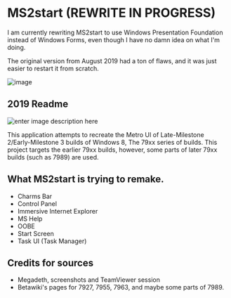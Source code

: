 # MS2start (REWRITE IN PROGRESS)

I am currently rewriting MS2start to use Windows Presentation Foundation instead of Windows Forms, even though I have no damn idea on what I'm doing.

The original version from August 2019 had a ton of flaws, and it was just easier to restart it from scratch.

![image](https://user-images.githubusercontent.com/45898787/131753534-a24c9eaf-9da3-4605-8f9e-0e3e10cfc952.png)

## 2019 Readme

![enter image description here](https://raw.githubusercontent.com/betalike/MS2start/master/MS2start/readme.png)

This application attempts to recreate the Metro UI of Late-Milestone 2/Early-Milestone 3 builds of Windows 8, The 79xx series of builds. This project targets the earlier 79xx builds, however, some parts of later 79xx builds (such as 7989) are used.

## What MS2start is trying to remake.

+ Charms Bar
+ Control Panel
+ Immersive Internet Explorer
+ MS Help
+ OOBE
+ Start Screen
+ Task UI (Task Manager)

## Credits for sources
+ Megadeth, screenshots and TeamViewer session
+ Betawiki's pages for 7927, 7955, 7963, and maybe some parts of 7989.
